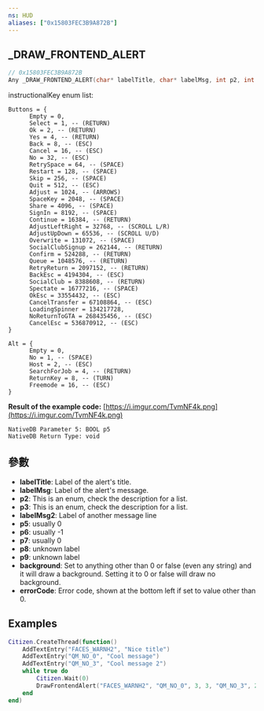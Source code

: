 ```yaml
---
ns: HUD
aliases: ["0x15803FEC3B9A872B"]
---
```

## _DRAW_FRONTEND_ALERT

```c
// 0x15803FEC3B9A872B
Any _DRAW_FRONTEND_ALERT(char* labelTitle, char* labelMsg, int p2, int p3, char* labelMsg2, int p5, int p6, int p7, char* p8, char* p9, BOOL background, int errorCode);
```

instructionalKey enum list:
```
Buttons = {
      Empty = 0,
      Select = 1, -- (RETURN)
      Ok = 2, -- (RETURN)
      Yes = 4, -- (RETURN)
      Back = 8, -- (ESC)
      Cancel = 16, -- (ESC)
      No = 32, -- (ESC)
      RetrySpace = 64, -- (SPACE)
      Restart = 128, -- (SPACE)
      Skip = 256, -- (SPACE)
      Quit = 512, -- (ESC)
      Adjust = 1024, -- (ARROWS)
      SpaceKey = 2048, -- (SPACE)
      Share = 4096, -- (SPACE)
      SignIn = 8192, -- (SPACE)
      Continue = 16384, -- (RETURN)
      AdjustLeftRight = 32768, -- (SCROLL L/R)
      AdjustUpDown = 65536, -- (SCROLL U/D)
      Overwrite = 131072, -- (SPACE)
      SocialClubSignup = 262144, -- (RETURN)
      Confirm = 524288, -- (RETURN)
      Queue = 1048576, -- (RETURN)
      RetryReturn = 2097152, -- (RETURN)
      BackEsc = 4194304, -- (ESC)
      SocialClub = 8388608, -- (RETURN)
      Spectate = 16777216, -- (SPACE)
      OkEsc = 33554432, -- (ESC)
      CancelTransfer = 67108864, -- (ESC)
      LoadingSpinner = 134217728,
      NoReturnToGTA = 268435456, -- (ESC)
      CancelEsc = 536870912, -- (ESC)
}

Alt = {
      Empty = 0,
      No = 1, -- (SPACE)
      Host = 2, -- (ESC)
      SearchForJob = 4, -- (RETURN)
      ReturnKey = 8, -- (TURN)
      Freemode = 16, -- (ESC)
}
```

**Result of the example code:** [https://i.imgur.com/TvmNF4k.png](https://i.imgur.com/TvmNF4k.png)

```
NativeDB Parameter 5: BOOL p5
NativeDB Return Type: void
```

## 參數
* **labelTitle**: Label of the alert's title. 
* **labelMsg**: Label of the alert's message.
* **p2**: This is an enum, check the description for a list.
* **p3**: This is an enum, check the description for a list.
* **labelMsg2**: Label of another message line
* **p5**: usually 0
* **p6**: usually -1
* **p7**: usually 0
* **p8**: unknown label
* **p9**: unknown label
* **background**: Set to anything other than 0 or false (even any string) and it will draw a background. Setting it to 0 or false will draw no background.
* **errorCode**: Error code, shown at the bottom left if set to value other than 0.

## Examples
```lua
Citizen.CreateThread(function()
	AddTextEntry("FACES_WARNH2", "Nice title")
	AddTextEntry("QM_NO_0", "Cool message")
	AddTextEntry("QM_NO_3", "Cool message 2")
	while true do
		Citizen.Wait(0)
		DrawFrontendAlert("FACES_WARNH2", "QM_NO_0", 3, 3, "QM_NO_3", 2, -1, false, "FM_NXT_RAC", "QM_NO_1", true, 10)
	end
end)
```
